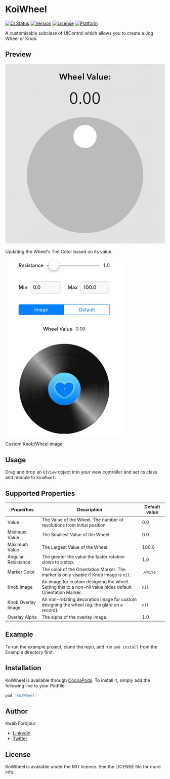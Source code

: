 # KoiWheel

[![CI Status](https://img.shields.io/travis/kwabford/KoiWheel.svg?style=flat)](https://travis-ci.org/kwabford/KoiWheel)
[![Version](https://img.shields.io/cocoapods/v/KoiWheel.svg?style=flat)](https://cocoapods.org/pods/KoiWheel)
[![License](https://img.shields.io/cocoapods/l/KoiWheel.svg?style=flat)](https://cocoapods.org/pods/KoiWheel)
[![Platform](https://img.shields.io/cocoapods/p/KoiWheel.svg?style=flat)](https://cocoapods.org/pods/KoiWheel)

A customisable subclass of UIControl which allows you to create a Jog Wheel or Knob.

## Preview
![preview](Media/simple_color.gif)

Updating the Wheel's Tint Color based on its value.

![image](Media/image_example.gif)

Custom Knob/Wheel image
## Usage
Drag and drop an `UIView` object into your view controller and set its class and module to `KoiWheel`.

## Supported Properties
| Properties        | Description      | Default value  |
| ------------- |-------------| -----|
| Value      | The Value of the Wheel. The number of revolutions from initial position.     | 0.0 |
| Minimum Value      | The Smallest Value of the Wheel.     | 0.0 |
| Maximum Value      | The Largest Value of the Wheel.     | 100.0 |
| Angular Resistance      | The greater the value the faster rotation slows to a stop.     | 1.0 |
| Marker Color      | The color of the Orientation Marker. The marker is only visable if Knob Image is `nil`.     | `.white` |
| Knob Image      | An image for custom designing the wheel. Setting this to a non-nil value hides default Orientation Marker.     | `nil` |
| Knob Overlay Image      | An non-rotating decoration image for custom designing the wheel (eg. the glare on a record).      | `nil` |
| Overlay Alpha      | The alpha of the overlay image.     | 1.0 |


## Example

To run the example project, clone the repo, and run `pod install` from the Example directory first.

## Installation

KoiWheel is available through [CocoaPods](https://cocoapods.org). To install
it, simply add the following line to your Podfile:

```ruby
pod 'KoiWheel'
```

## Author

Kwab Fordjour
- [LinkedIn](https://www.linkedin.com/in/kwab-fordjour-b872b229/)
- [Twitter](https://twitter.com/kwabford)

## License

KoiWheel is available under the MIT license. See the LICENSE file for more info.

